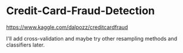 # Credit-Card-Fraud-Detection
https://www.kaggle.com/dalpozz/creditcardfraud

I'll add cross-validation and maybe try other resampling methods and classifiers later.
